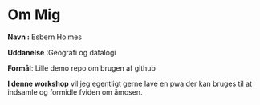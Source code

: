 # Om  Mig
**Navn :** Esbern Holmes

**Uddanelse** :Geografi og datalogi

**Formål**: Lille demo repo om brugen af github

__I denne workshop__ vil jeg egentligt gerne lave en pwa der kan bruges til at indsamle og formidle fviden om åmosen.
